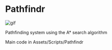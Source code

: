 # Pathfindr

![gif](http://ryanwebb.com/images/whoops.gif)

Pathfinding system using the A* search algorithm

Main code in Assets/Scripts/Pathfindr